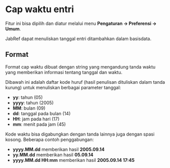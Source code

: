 Cap waktu entri
===============

Fitur ini bisa dipilih dan diatur melalui menu **Pengaturan -&gt; Preferensi -&gt; Umum**.

JabRef dapat menuliskan tanggal entri ditambahkan dalam basisdata.

Format
------

Format cap waktu dibuat dengan string yang mengandung tanda waktu yang memberikan informasi tentang tanggal dan waktu.

Dibawah ini adalah daftar kode huruf (hasil penulisan dituliskan dalam tanda kurung) untuk menuliskan berbagai parameter tanggal:

-   **yy**: tahun (05)
-   **yyyy**: tahun (2005)
-   **MM**: bulan (09)
-   **dd**: tanggal pada bulan (14)
-   **HH**: jam pada hari (17)
-   **mm**: menit pada jam (45)

Kode waktu bisa digabungkan dengan tanda lainnya juga dengan spasi kosong. Beberapa contoh penggabungan:

-   **yyyy.MM.dd** memberikan hasil **2005.09.14**
-   **yy.MM.dd** memberikan hasil **05.09.14**
-   **yyyy.MM.dd HH:mm** memberikan hasil **2005.09.14 17:45**

